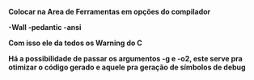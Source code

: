 **Colocar na Area de Ferramentas  em opções do compilador**

**-Wall -pedantic -ansi**

**Com isso ele da todos os Warning do C**

**Há a possibilidade de passar os argumentos -g e -o2,
  este serve pra otimizar o código gerado e aquele pra
  geração de símbolos de debug**
